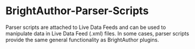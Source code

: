 BrightAuthor-Parser-Scripts
===========================

Parser scripts are attached to Live Data Feeds and can be used to manipulate data in Live Data Feed (.xml) files. In some cases, parser scripts provide the same general functionality as BrightAuthor plugins.
